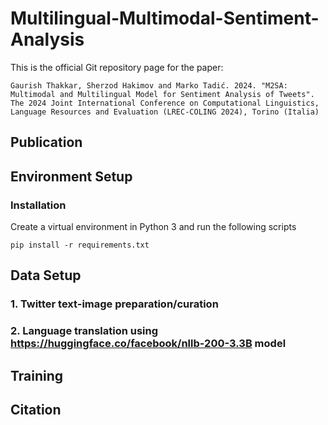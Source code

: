 # Multilingual-Multimodal-Sentiment-Analysis

 
This is the official Git repository page for the paper:

```
Gaurish Thakkar, Sherzod Hakimov and Marko Tadić. 2024. "M2SA: Multimodal and Multilingual Model for Sentiment Analysis of Tweets". The 2024 Joint International Conference on Computational Linguistics, Language Resources and Evaluation (LREC-COLING 2024), Torino (Italia)

```
## Publication

## Environment Setup
### Installation
Create a virtual environment in Python 3 and run the following scripts

```
pip install -r requirements.txt

```

## Data Setup
### 1. Twitter text-image preparation/curation
### 2. Language translation using https://huggingface.co/facebook/nllb-200-3.3B model

## Training


## Citation
<!-- If you find the data or the code useful, cite us:
``` -->
```

